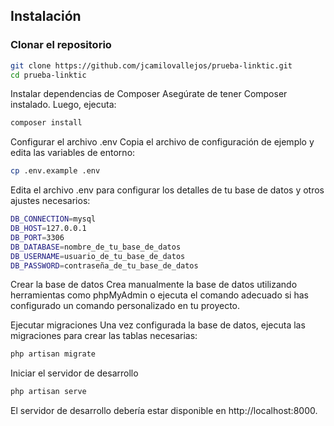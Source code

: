 ## Instalación

### Clonar el repositorio

```bash
git clone https://github.com/jcamilovallejos/prueba-linktic.git
cd prueba-linktic
```
Instalar dependencias de Composer
Asegúrate de tener Composer instalado. Luego, ejecuta:

```bash
composer install
```
Configurar el archivo .env
Copia el archivo de configuración de ejemplo y edita las variables de entorno:

```bash
cp .env.example .env
```
Edita el archivo .env para configurar los detalles de tu base de datos y otros ajustes necesarios:

```bash
DB_CONNECTION=mysql
DB_HOST=127.0.0.1
DB_PORT=3306
DB_DATABASE=nombre_de_tu_base_de_datos
DB_USERNAME=usuario_de_tu_base_de_datos
DB_PASSWORD=contraseña_de_tu_base_de_datos
```
Crear la base de datos
Crea manualmente la base de datos utilizando herramientas como phpMyAdmin o ejecuta el comando adecuado si has configurado un comando personalizado en tu proyecto.

Ejecutar migraciones
Una vez configurada la base de datos, ejecuta las migraciones para crear las tablas necesarias:

```bash
php artisan migrate
```
Iniciar el servidor de desarrollo
```bash
php artisan serve
```
El servidor de desarrollo debería estar disponible en http://localhost:8000.
